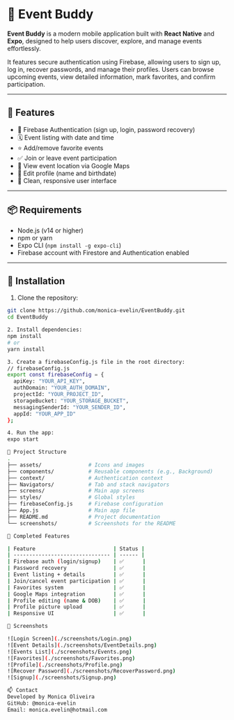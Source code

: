 # 📱 Event Buddy

**Event Buddy** is a modern mobile application built with **React Native** and **Expo**, designed to help users discover, explore, and manage events effortlessly.

It features secure authentication using Firebase, allowing users to sign up, log in, recover passwords, and manage their profiles. Users can browse upcoming events, view detailed information, mark favorites, and confirm participation.

---

## 🚀 Features

- 🔐 Firebase Authentication (sign up, login, password recovery)
- 🗓️ Event listing with date and time
- ⭐ Add/remove favorite events
- ✅ Join or leave event participation
- 📍 View event location via Google Maps
- 👤 Edit profile (name and birthdate)
- 💚 Clean, responsive user interface

---

## 📦 Requirements

- Node.js (v14 or higher)
- npm or yarn
- Expo CLI (`npm install -g expo-cli`)
- Firebase account with Firestore and Authentication enabled

---

## 🔧 Installation

1. Clone the repository:

```bash
git clone https://github.com/monica-evelin/EventBuddy.git
cd EventBuddy

2. Install dependencies:
npm install
# or
yarn install

3. Create a firebaseConfig.js file in the root directory:
// firebaseConfig.js
export const firebaseConfig = {
  apiKey: "YOUR_API_KEY",
  authDomain: "YOUR_AUTH_DOMAIN",
  projectId: "YOUR_PROJECT_ID",
  storageBucket: "YOUR_STORAGE_BUCKET",
  messagingSenderId: "YOUR_SENDER_ID",
  appId: "YOUR_APP_ID"
};

4. Run the app:
expo start

🧱 Project Structure
.
├── assets/               # Icons and images
├── components/           # Reusable components (e.g., Background)
├── context/              # Authentication context
├── Navigators/           # Tab and stack navigators
├── screens/              # Main app screens
├── styles/               # Global styles
├── firebaseConfig.js     # Firebase configuration
├── App.js                # Main app file
├── README.md             # Project documentation
└── screenshots/          # Screenshots for the README

🧪 Completed Features

| Feature                         | Status |
| ------------------------------- | ------ |
| Firebase auth (login/signup)    | ✅      |
| Password recovery               | ✅      |
| Event listing + details         | ✅      |
| Join/cancel event participation | ✅      |
| Favorites system                | ✅      |
| Google Maps integration         | ✅      |
| Profile editing (name & DOB)    | ✅      |
| Profile picture upload          | ✅      |
| Responsive UI                   | ✅      |

📸 Screenshots

![Login Screen](./screenshots/Login.png)
![Event Details](./screenshots/EventDetails.png)
![Events List](./screenshots/Events.png)
![Favorites](./screenshots/Favorites.png)
![Profile](./screenshots/Profile.png)
![Recover Password](./screenshots/RecoverPassword.png)
![Signup](./screenshots/Signup.png)

📫 Contact
Developed by Monica Oliveira
GitHub: @monica-evelin
Email: monica.evelin@hotmail.com
```

